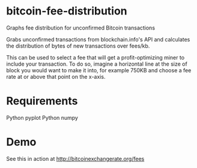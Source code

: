 # bitcoin-fee-distribution
Graphs fee distribution for unconfirmed Bitcoin transactions

Grabs unconfirmed transactions from blockchain.info's API and calculates the distribution of bytes of new transactions over fees/kb. 

This can be used to select a fee that will get a profit-optimizing miner to include your transaction. To do so, imagine a horizontal line at the size of block you would want to make it into, for example 750KB and choose a fee rate at or above that point on the x-axis.

# Requirements

Python pyplot
Python numpy

# Demo

See this in action at http://bitcoinexchangerate.org/fees
